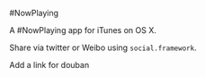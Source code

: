 #NowPlaying

A #NowPlaying app for iTunes on OS X.

Share via twitter or Weibo using `social.framework`.

Add a link for douban 
